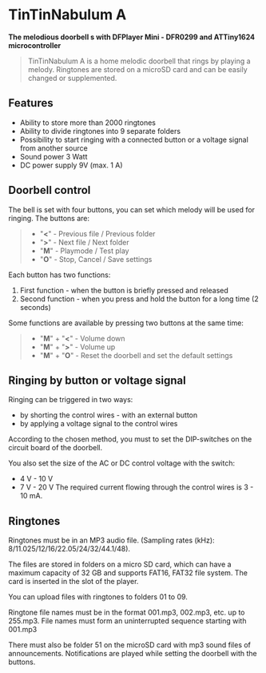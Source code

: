 # TinTinNabulum A
**The melodious doorbell s with DFPlayer Mini - DFR0299 and ATTiny1624 microcontroller**
> TinTinNabulum A is a home melodic doorbell that rings by playing a melody.
> Ringtones are stored on a microSD card and can be easily changed or supplemented.

## Features

* Ability to store more than 2000 ringtones
* Ability to divide ringtones into 9 separate folders
* Possibility to start ringing with a connected button or a voltage signal from another source
* Sound power 3 Watt
* DC power supply 9V (max. 1 A)

## Doorbell control

The bell is set with four buttons, you can set which melody will be used for ringing.
The buttons are:
> * "**<**" - Previous file / Previous folder
> * "**>**" - Next file / Next folder
> * "**M**" - Playmode / Test play
> * "**O**" - Stop, Cancel / Save settings


Each button has two functions:
1. First function - when the button is briefly pressed and released
2. Second function - when you press and hold the button for a long time (2 seconds)

Some functions are available by pressing two buttons at the same time:

> * "**M**" + "**<**" - Volume down
> * "**M**" + "**>**" - Volume up
> * "**M**" + "**O**" - Reset the doorbell and set the default settings

## Ringing by button or voltage signal

Ringing can be triggered in two ways:
* by shorting the control wires - with an external button
* by applying a voltage signal to the control wires

According to the chosen method, you must to set the DIP-switches on the circuit board of the doorbell.

You also set the size of the AC or DC control voltage with the switch:
* 4 V - 10 V
* 7 V - 20 V
The required current flowing through the control wires is 3 - 10 mA.

## Ringtones

Ringtones must be in an MP3 audio file. (Sampling rates (kHz): 8/11.025/12/16/22.05/24/32/44.1/48).

The files are stored in folders on a micro SD card, which can have a maximum capacity of 32 GB and supports FAT16, FAT32 file system. The card is inserted in the slot of the player.

You can upload files with ringtones to folders 01 to 09. 

Ringtone file names must be in the format 001.mp3, 002.mp3, etc. up to 255.mp3. File names must form an uninterrupted sequence starting with 001.mp3

There must also be folder 51 on the microSD card with mp3 sound files of announcements. Notifications are played while setting the doorbell with the buttons.




















